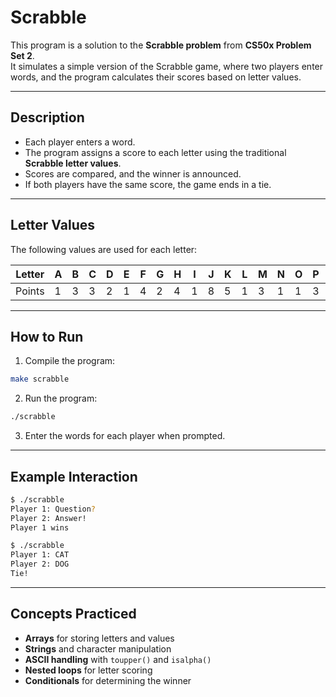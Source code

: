 # Scrabble

This program is a solution to the **Scrabble problem** from **CS50x Problem Set 2**.  
It simulates a simple version of the Scrabble game, where two players enter words, and the program calculates their scores based on letter values.

---

## Description
- Each player enters a word.
- The program assigns a score to each letter using the traditional **Scrabble letter values**.
- Scores are compared, and the winner is announced.
- If both players have the same score, the game ends in a tie.

---

## Letter Values
The following values are used for each letter:

| Letter | A | B | C | D | E | F | G | H | I | J | K | L | M | N | O | P | Q  | R | S | T | U | V | W | X | Y | Z  |
|--------|---|---|---|---|---|---|---|---|---|---|---|---|---|---|---|---|----|---|---|---|---|---|---|---|---|----|
| Points | 1 | 3 | 3 | 2 | 1 | 4 | 2 | 4 | 1 | 8 | 5 | 1 | 3 | 1 | 1 | 3 | 10 | 1 | 1 | 1 | 1 | 4 | 4 | 8 | 4 | 10 |

---

## How to Run
1. Compile the program:
```bash
make scrabble
````

2. Run the program:

```bash
./scrabble
```

3. Enter the words for each player when prompted.

---

## Example Interaction

```bash
$ ./scrabble
Player 1: Question?
Player 2: Answer!
Player 1 wins
```

```bash
$ ./scrabble
Player 1: CAT
Player 2: DOG
Tie!
```

---

## Concepts Practiced

* **Arrays** for storing letters and values
* **Strings** and character manipulation
* **ASCII handling** with `toupper()` and `isalpha()`
* **Nested loops** for letter scoring
* **Conditionals** for determining the winner
